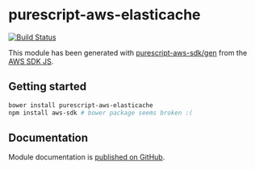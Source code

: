 # purescript-aws-elasticache

[![Build Status](https://app.wercker.com/status/5909b9e96d1080804b17a28f72f87b6b/s/master)](https://app.wercker.com/project/byKey/5909b9e96d1080804b17a28f72f87b6b)

This module has been generated with [purescript-aws-sdk/gen](https://github.com/purescript-aws-sdk/gen) from the [AWS SDK JS](https://github.com/aws/aws-sdk-js).

## Getting started

```sh
bower install purescript-aws-elasticache
npm install aws-sdk # bower package seems broken :(
```

## Documentation

Module documentation is [published on GitHub](https://github.com/purescript-aws-sdk/purescript-aws-elasticache/tree/master/docs).

